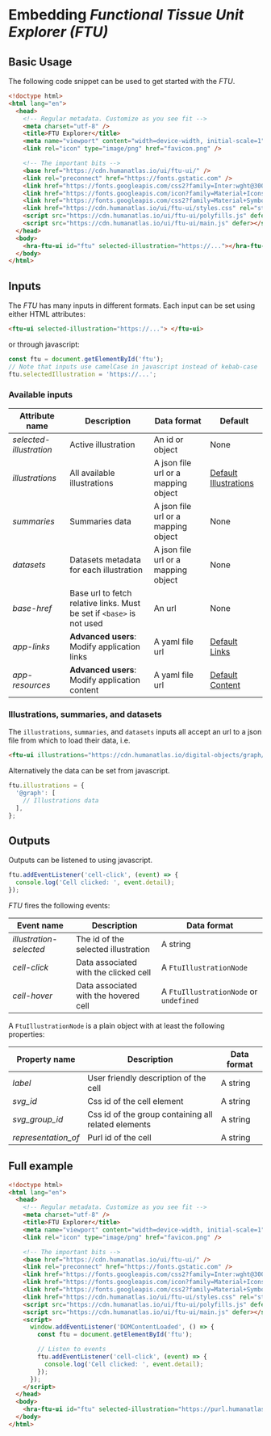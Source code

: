 # Embedding _Functional Tissue Unit Explorer (FTU)_

## Basic Usage

The following code snippet can be used to get started with the _FTU_.

```html
<!doctype html>
<html lang="en">
  <head>
    <!-- Regular metadata. Customize as you see fit -->
    <meta charset="utf-8" />
    <title>FTU Explorer</title>
    <meta name="viewport" content="width=device-width, initial-scale=1" />
    <link rel="icon" type="image/png" href="favicon.png" />

    <!-- The important bits -->
    <base href="https://cdn.humanatlas.io/ui/ftu-ui/" />
    <link rel="preconnect" href="https://fonts.gstatic.com" />
    <link href="https://fonts.googleapis.com/css2?family=Inter:wght@300;400;500&display=swap" rel="stylesheet" />
    <link href="https://fonts.googleapis.com/icon?family=Material+Icons" rel="stylesheet" />
    <link href="https://fonts.googleapis.com/css2?family=Material+Symbols+Outlined:opsz,wght,FILL,GRAD@20..48,100..700,0..1,-50..200" rel="stylesheet" />
    <link href="https://cdn.humanatlas.io/ui/ftu-ui/styles.css" rel="stylesheet" />
    <script src="https://cdn.humanatlas.io/ui/ftu-ui/polyfills.js" defer></script>
    <script src="https://cdn.humanatlas.io/ui/ftu-ui/main.js" defer></script>
  </head>
  <body>
    <hra-ftu-ui id="ftu" selected-illustration="https://..."></hra-ftu-ui>
  </body>
</html>
```

## Inputs

The _FTU_ has many inputs in different formats. Each input can be set using either HTML attributes:

```html
<ftu-ui selected-illustration="https://..."> </ftu-ui>
```

or through javascript:

```js
const ftu = document.getElementById('ftu');
// Note that inputs use camelCase in javascript instead of kebab-case
ftu.selectedIllustration = 'https://...';
```

### Available inputs

| Attribute name          | Description                                                           | Data format                         | Default                                                                                                                                 |
| ----------------------- | --------------------------------------------------------------------- | ----------------------------------- | --------------------------------------------------------------------------------------------------------------------------------------- |
| _selected-illustration_ | Active illustration                                                   | An id or object                     | None                                                                                                                                    |
| _illustrations_         | All available illustrations                                           | A json file url or a mapping object | [Default Illustrations](https://cdn.humanatlas.io/digital-objects/graph/2d-ftu-illustrations/latest/assets/2d-ftu-illustrations.jsonld) |
| _summaries_             | Summaries data                                                        | A json file url or a mapping object | None                                                                                                                                    |
| _datasets_              | Datasets metadata for each illustration                               | A json file url or a mapping object | None                                                                                                                                    |
| _base-href_             | Base url to fetch relative links. Must be set if `<base>` is not used | An url                              | None                                                                                                                                    |
| _app-links_             | **Advanced users**: Modify application links                          | A yaml file url                     | [Default Links](./src/assets/links.yml)                                                                                                 |
| _app-resources_         | **Advanced users**: Modify application content                        | A yaml file url                     | [Default Content](./src/assets/resources.yml)                                                                                           |

### Illustrations, summaries, and datasets

The `illustrations`, `summaries`, and `datasets` inputs all accept an url to a json file from which to load their data, i.e.

```html
<ftu-ui illustrations="https://cdn.humanatlas.io/digital-objects/graph/2d-ftu-illustrations/latest/assets/2d-ftu-illustrations.jsonld"> </ftu-ui>
```

Alternatively the data can be set from javascript.

```js
ftu.illustrations = {
  '@graph': [
    // Illustrations data
  ],
};
```

## Outputs

Outputs can be listened to using javascript.

```js
ftu.addEventListener('cell-click', (event) => {
  console.log('Cell clicked: ', event.detail);
});
```

_FTU_ fires the following events:

| Event name              | Description                           | Data format                            |
| ----------------------- | ------------------------------------- | -------------------------------------- |
| _illustration-selected_ | The id of the selected illustration   | A string                               |
| _cell-click_            | Data associated with the clicked cell | A `FtuIllustrationNode`                |
| _cell-hover_            | Data associated with the hovered cell | A `FtuIllustrationNode` or `undefined` |

A `FtuIllustrationNode` is a plain object with at least the following properties:

| Property name       | Description                                         | Data format |
| ------------------- | --------------------------------------------------- | ----------- |
| _label_             | User friendly description of the cell               | A string    |
| _svg_id_            | Css id of the cell element                          | A string    |
| _svg_group_id_      | Css id of the group containing all related elements | A string    |
| _representation_of_ | Purl id of the cell                                 | A string    |

## Full example

```html
<!doctype html>
<html lang="en">
  <head>
    <!-- Regular metadata. Customize as you see fit -->
    <meta charset="utf-8" />
    <title>FTU Explorer</title>
    <meta name="viewport" content="width=device-width, initial-scale=1" />
    <link rel="icon" type="image/png" href="favicon.png" />

    <!-- The important bits -->
    <base href="https://cdn.humanatlas.io/ui/ftu-ui/" />
    <link rel="preconnect" href="https://fonts.gstatic.com" />
    <link href="https://fonts.googleapis.com/css2?family=Inter:wght@300;400;500&display=swap" rel="stylesheet" />
    <link href="https://fonts.googleapis.com/icon?family=Material+Icons" rel="stylesheet" />
    <link href="https://fonts.googleapis.com/css2?family=Material+Symbols+Outlined:opsz,wght,FILL,GRAD@20..48,100..700,0..1,-50..200" rel="stylesheet" />
    <link href="https://cdn.humanatlas.io/ui/ftu-ui/styles.css" rel="stylesheet" />
    <script src="https://cdn.humanatlas.io/ui/ftu-ui/polyfills.js" defer></script>
    <script src="https://cdn.humanatlas.io/ui/ftu-ui/main.js" defer></script>
    <script>
      window.addEventListener('DOMContentLoaded', () => {
        const ftu = document.getElementById('ftu');

        // Listen to events
        ftu.addEventListener('cell-click', (event) => {
          console.log('Cell clicked: ', event.detail);
        });
      });
    </script>
  </head>
  <body>
    <hra-ftu-ui id="ftu" selected-illustration="https://purl.humanatlas.io/2d-ftu/kidney-ascending-thin-loop-of-henle"> </hra-ftu-ui>
  </body>
</html>
```
